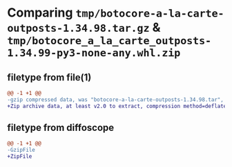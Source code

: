 # Comparing `tmp/botocore-a-la-carte-outposts-1.34.98.tar.gz` & `tmp/botocore_a_la_carte_outposts-1.34.99-py3-none-any.whl.zip`

## filetype from file(1)

```diff
@@ -1 +1 @@
-gzip compressed data, was "botocore-a-la-carte-outposts-1.34.98.tar", last modified: Sat May  4 01:01:31 2024, max compression
+Zip archive data, at least v2.0 to extract, compression method=deflate
```

## filetype from diffoscope

```diff
@@ -1 +1 @@
-GzipFile
+ZipFile
```

